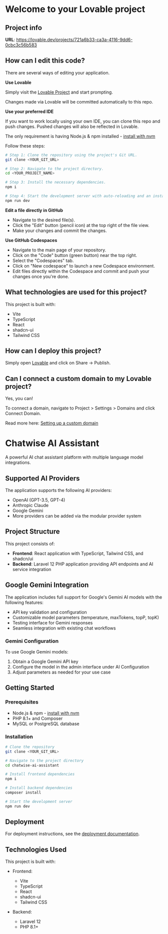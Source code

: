 # Welcome to your Lovable project

## Project info

**URL**: https://lovable.dev/projects/721a6b33-ca3a-4116-9dd6-0cbc3c56b583

## How can I edit this code?

There are several ways of editing your application.

**Use Lovable**

Simply visit the [Lovable Project](https://lovable.dev/projects/721a6b33-ca3a-4116-9dd6-0cbc3c56b583) and start prompting.

Changes made via Lovable will be committed automatically to this repo.

**Use your preferred IDE**

If you want to work locally using your own IDE, you can clone this repo and push changes. Pushed changes will also be reflected in Lovable.

The only requirement is having Node.js & npm installed - [install with nvm](https://github.com/nvm-sh/nvm#installing-and-updating)

Follow these steps:

```sh
# Step 1: Clone the repository using the project's Git URL.
git clone <YOUR_GIT_URL>

# Step 2: Navigate to the project directory.
cd <YOUR_PROJECT_NAME>

# Step 3: Install the necessary dependencies.
npm i

# Step 4: Start the development server with auto-reloading and an instant preview.
npm run dev
```

**Edit a file directly in GitHub**

- Navigate to the desired file(s).
- Click the "Edit" button (pencil icon) at the top right of the file view.
- Make your changes and commit the changes.

**Use GitHub Codespaces**

- Navigate to the main page of your repository.
- Click on the "Code" button (green button) near the top right.
- Select the "Codespaces" tab.
- Click on "New codespace" to launch a new Codespace environment.
- Edit files directly within the Codespace and commit and push your changes once you're done.

## What technologies are used for this project?

This project is built with:

- Vite
- TypeScript
- React
- shadcn-ui
- Tailwind CSS

## How can I deploy this project?

Simply open [Lovable](https://lovable.dev/projects/721a6b33-ca3a-4116-9dd6-0cbc3c56b583) and click on Share -> Publish.

## Can I connect a custom domain to my Lovable project?

Yes, you can!

To connect a domain, navigate to Project > Settings > Domains and click Connect Domain.

Read more here: [Setting up a custom domain](https://docs.lovable.dev/tips-tricks/custom-domain#step-by-step-guide)

# Chatwise AI Assistant

A powerful AI chat assistant platform with multiple language model integrations.

## Supported AI Providers

The application supports the following AI providers:

- OpenAI (GPT-3.5, GPT-4)
- Anthropic Claude
- Google Gemini
- More providers can be added via the modular provider system

## Project Structure

This project consists of:

- **Frontend**: React application with TypeScript, Tailwind CSS, and shadcn/ui
- **Backend**: Laravel 12 PHP application providing API endpoints and AI service integration

## Google Gemini Integration

The application includes full support for Google's Gemini AI models with the following features:

- API key validation and configuration
- Customizable model parameters (temperature, maxTokens, topP, topK)
- Testing interface for Gemini responses
- Seamless integration with existing chat workflows

### Gemini Configuration

To use Google Gemini models:

1. Obtain a Google Gemini API key
2. Configure the model in the admin interface under AI Configuration
3. Adjust parameters as needed for your use case

## Getting Started

### Prerequisites

- Node.js & npm - [install with nvm](https://github.com/nvm-sh/nvm#installing-and-updating)
- PHP 8.1+ and Composer
- MySQL or PostgreSQL database

### Installation

```sh
# Clone the repository
git clone <YOUR_GIT_URL>

# Navigate to the project directory
cd chatwise-ai-assistant

# Install frontend dependencies
npm i

# Install backend dependencies
composer install

# Start the development server
npm run dev
```

## Deployment

For deployment instructions, see the [deployment documentation](https://docs.lovable.dev/tips-tricks/custom-domain#step-by-step-guide).

## Technologies Used

This project is built with:

- Frontend:
  - Vite
  - TypeScript
  - React
  - shadcn-ui
  - Tailwind CSS
  
- Backend:
  - Laravel 12
  - PHP 8.1+
